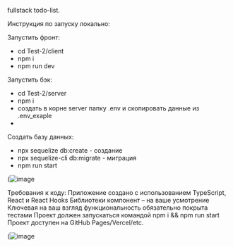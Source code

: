 fullstack todo-list.

Инструкция по запуску локально:


Запустить фронт:
 - cd Test-2/client
 - npm i
 - npm run dev

Запустить бэк: 
 - cd Test-2/server
 - npm i
 - создать в корне server папку .env и скопировать данные из .env_exaple
 - 
 Создать базу данных:
  - npx sequelize db:create - создание
  - npx sequelize-cli db:migrate - миграция
 - npm run start

(![image](https://github.com/user-attachments/assets/76420a93-16ac-45d9-a4ae-92c15776607a)





Требования к коду:
Приложение создано с использованием TypeScript, React и React Hooks
Библиотеки компонент – на ваше усмотрение
Ключевая на ваш взгляд функциональность обязательно покрыта тестами
Проект должен запускаться командой npm i && npm run start
Проект доступен на GitHub Pages/Vercel/etc.

(![image](https://github.com/user-attachments/assets/efe3bffc-9ee5-4a62-b759-4e0f900a36df)

